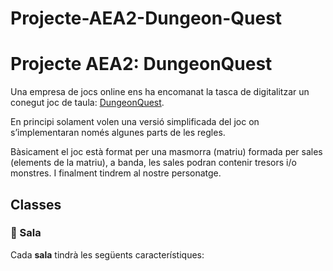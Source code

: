 # Projecte-AEA2-Dungeon-Quest
# Projecte AEA2: DungeonQuest

Una empresa de jocs online ens ha encomanat la tasca de digitalitzar un conegut joc de taula: [DungeonQuest](https://garesys.com/media/rules/dq-edici%C3%B3n-revisada-reglas.pdf).

En principi solament volen una versió simplificada del joc on s’implementaran només algunes parts de les regles.

Bàsicament el joc està format per una masmorra (matriu) formada per sales (elements de la matriu), a banda, les sales podran contenir tresors i/o monstres. I finalment tindrem al nostre personatge.

## Classes

### 🕋 Sala

Cada **sala** tindrà les següents característiques:
